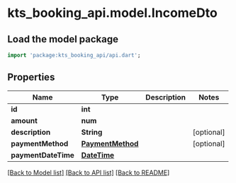 # kts_booking_api.model.IncomeDto

## Load the model package
```dart
import 'package:kts_booking_api/api.dart';
```

## Properties
Name | Type | Description | Notes
------------ | ------------- | ------------- | -------------
**id** | **int** |  | 
**amount** | **num** |  | 
**description** | **String** |  | [optional] 
**paymentMethod** | [**PaymentMethod**](PaymentMethod.md) |  | [optional] 
**paymentDateTime** | [**DateTime**](DateTime.md) |  | 

[[Back to Model list]](../README.md#documentation-for-models) [[Back to API list]](../README.md#documentation-for-api-endpoints) [[Back to README]](../README.md)


